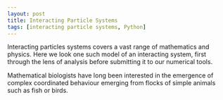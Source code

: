 ```yaml
---
layout: post
title: Interacting Particle Systems
tags: [interacting particle systems, Python]
---
```

Interacting particles systems covers a vast range of mathematics and physics. Here we look one such model of an interacting system, first through the lens of analysis before submitting it to our numerical tools.


Mathematical biologists have long been interested in the emergence of complex coordinated behaviour emerging from flocks of simple animals such as fish or birds.
